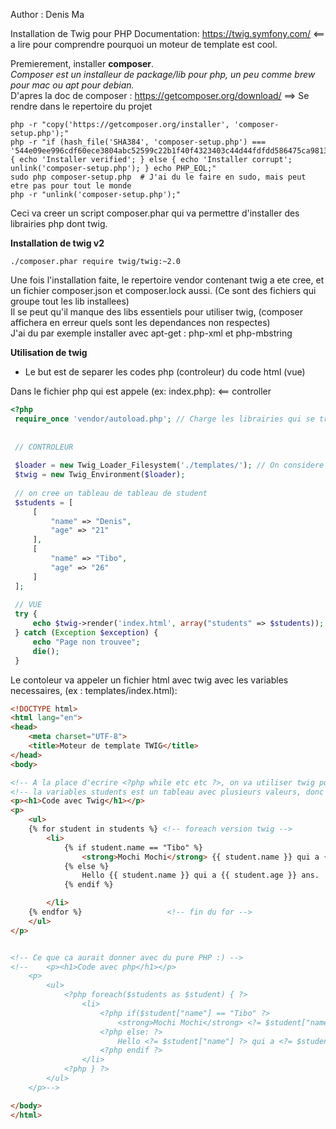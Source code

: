 Author : Denis Ma

Installation de Twig pour PHP
Documentation: https://twig.symfony.com/ <== a lire pour comprendre pourquoi un moteur de template est cool.

Premierement, installer **composer**.  
_Composer est un installeur de package/lib pour php, un peu comme brew pour mac ou apt pour debian._  
D'apres la doc de composer : https://getcomposer.org/download/ ==> Se rendre dans le repertoire du projet

    php -r "copy('https://getcomposer.org/installer', 'composer-setup.php');"
    php -r "if (hash_file('SHA384', 'composer-setup.php') === '544e09ee996cdf60ece3804abc52599c22b1f40f4323403c44d44fdfdd586475ca9813a858088ffbc1f233e9b180f061') { echo 'Installer verified'; } else { echo 'Installer corrupt'; unlink('composer-setup.php'); } echo PHP_EOL;"
    sudo php composer-setup.php  # J'ai du le faire en sudo, mais peut etre pas pour tout le monde
    php -r "unlink('composer-setup.php');"

Ceci va creer un script composer.phar qui va permettre d'installer des librairies php dont twig.

**Installation de twig v2**

    ./composer.phar require twig/twig:~2.0
    
Une fois l'installation faite, le repertoire vendor contenant twig a ete cree, et un fichier composer.json et composer.lock aussi. (Ce sont des fichiers qui groupe tout les lib installees)  
Il se peut qu'il manque des libs essentiels pour utiliser twig, (composer affichera en erreur quels sont les dependances non respectes)  
J'ai du par exemple installer avec apt-get : php-xml et php-mbstring


**Utilisation de twig**  
- Le but est de separer les codes php (controleur) du code html (vue)  

Dans le fichier php qui est appele (ex: index.php):   <== controller
```php
<?php
 require_once 'vendor/autoload.php'; // Charge les librairies qui se trouvent dans vendor (installe par composer)
 
 
 // CONTROLEUR
 
 $loader = new Twig_Loader_Filesystem('./templates/'); // On considere que nos fichier html se trouvent dans templates/
 $twig = new Twig_Environment($loader);
 
 // on cree un tableau de tableau de student
 $students = [
     [
         "name" => "Denis",
         "age" => "21"
     ],
     [
         "name" => "Tibo",
         "age" => "26"
     ]
 ];
 
 // VUE
 try {
     echo $twig->render('index.html', array("students" => $students)); // on charge la page index.html avec un tableau contenant nos tableaux associatifs
 } catch (Exception $exception) {
     echo "Page non trouvee";
     die();
 }
```     
     
     
     
Le contoleur va appeler un fichier html avec twig avec les variables necessaires,  (ex : templates/index.html):  

```html
<!DOCTYPE html>
<html lang="en">
<head>
    <meta charset="UTF-8">
    <title>Moteur de template TWIG</title>
</head>
<body>

<!-- A la place d'ecrire <?php while etc etc ?>, on va utiliser twig pour avoir un meilleur visuel -->
<!-- la variables students est un tableau avec plusieurs valeurs, donc on va boucler  -->
<p><h1>Code avec Twig</h1></p>
<p>
    <ul>
    {% for student in students %} <!-- foreach version twig -->
        <li>
            {% if student.name == "Tibo" %}
                <strong>Mochi Mochi</strong> {{ student.name }} qui a {{ student.age }} ans.
            {% else %}
                Hello {{ student.name }} qui a {{ student.age }} ans.
            {% endif %}

        </li>
    {% endfor %}                   <!-- fin du for -->
    </ul>
</p>


<!-- Ce que ca aurait donner avec du pure PHP :) -->
<!--	<p><h1>Code avec php</h1></p>
    <p>
        <ul>
            <?php foreach($students as $student) { ?>
                <li>
                    <?php if($student["name"] == "Tibo" ?>
                        <strong>Mochi Mochi</strong> <?= $student["name"] ?> qui a <?= $student["age"] ?> ans.
                    <?php else: ?>
                        Hello <?= $student["name"] ?> qui a <?= $student["age"] ?> ans.
                    <?php endif ?>
                </li>
            <?php } ?>
        </ul>
    </p>-->

</body>
</html>
```

